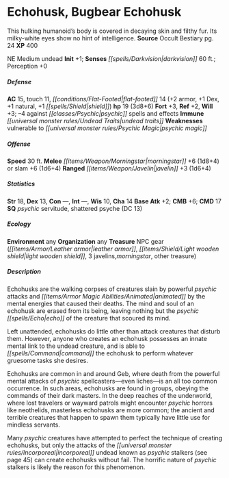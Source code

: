 ﻿---
cssclass: [monsters]
title1: Echohusk, Bugbear Echohusk
desc_short: This hulking humanoid's body is covered in decaying skin and filthy fur.
  Its milky-white eyes show no hint of intelligence.
title2: Bugbear Echohusk
CR: 1
sources:
- name: Occult Bestiary
  page: 24
  link: http://paizo.com/products/btpy9g21?Pathfinder-Campaign-Setting-Occult-Bestiary
XP: 400
alignment: NE
size: Medium
type: undead
initiative:
  bonus: 1
senses:
  darkvision: 60
AC:
  AC: 15
  touch: 11
  flat_footed: 14
  components:
    armor: 2
    dex: 1
    natural: 1
    shield: 1
HP:
  HP: 19
  long: 3d8+6
saves:
  fort: 3
  ref: 2
  will: 3
  other: -4 against psychic spells and effects
immunities:
- undead traits
weaknesses:
- vulnerable to psychic magic
speeds:
  base: 30
attacks:
  melee:
  - - text: morningstar +6 (1d8+4)
      entries:
      - - damage: 1d8+4
      attack: morningstar
      bonus:
      - 6
  - - text: slam +6 (1d6+4)
      entries:
      - - damage: 1d6+4
      attack: slam
      bonus:
      - 6
  ranged:
  - - text: javelin +3 (1d6+4)
      entries:
      - - damage: 1d6+4
      attack: javelin
      bonus:
      - 3
ability_scores:
  STR: 18
  DEX: 13
  CON:
  INT:
  WIS: 10
  CHA: 14
BAB: 2
CMB: 6
CMD: 17
skills: {}
special_qualities:
- psychic servitude
- shattered psyche (DC 13)
ecology:
  environment: any
  organization: any
  treasure_type: NPC Gear
  treasure:
  - leather armor
  - light wooden shield
  - 3 javelins,morningstar
  - other treasure
desc_long: |-
  Echohusks are the walking corpses of creatures slain by powerful psychic attacks and animated by the mental energies that caused their deaths. The mind and soul of an echohusk are erased from its being, leaving nothing but the psychic echo of the creature that scoured its mind.

  Left unattended, echohusks do little other than attack creatures that disturb them. However, anyone who creates an echohusk possesses an innate mental link to the undead creature, and is able to command the echohusk to perform whatever gruesome tasks she desires.

  Echohusks are common in and around Geb, where death from the powerful mental attacks of psychic spellcasters-even liches-is an all too common occurrence. In such areas, echohusks are found in groups, obeying the commands of their dark masters. In the deep reaches of the underworld, where lost travelers or wayward patrols might encounter psychic horrors like neothelids, masterless echohusks are more common; the ancient and terrible creatures that happen to spawn them typically have little use for mindless servants.

  Many psychic creatures have attempted to perfect the technique of creating echohusks, but only the attacks of the incorporeal undead known as psychic stalkers (see page 45) can create echohusks without fail. The horrific nature of psychic stalkers is likely the reason for this phenomenon.

---

# Echohusk, Bugbear Echohusk
This hulking humanoid’s body is covered in decaying skin and filthy fur. Its milky-white eyes show no hint of intelligence.
**Source** Occult Bestiary pg. 24
**XP** 400

NE Medium undead
**Init** +1; **Senses** _[[spells/Darkvision|darkvision]]_ 60 ft.; Perception +0

##### Defense

**AC** 15, touch 11, _[[conditions/Flat-Footed|flat-footed]]_ 14 (+2 armor, +1 Dex, +1 natural, +1 _[[spells/Shield|shield]]_)
**hp** 19 (3d8+6)
**Fort** +3, **Ref** +2, **Will** +3; –4 against _[[classes/Psychic|psychic]]_ spells and effects
**Immune** _[[universal monster rules/Undead Traits|undead traits]]_
**Weaknesses** vulnerable to _[[universal monster rules/Psychic Magic|psychic magic]]_

##### Offense
**Speed** 30 ft.
**Melee** _[[items/Weapon/Morningstar|morningstar]]_ +6 (1d8+4) or slam +6 (1d6+4)
**Ranged** _[[items/Weapon/Javelin|javelin]]_ +3 (1d6+4)

##### Statistics
**Str** 18, **Dex** 13, **Con** —, **Int** —, **Wis** 10, **Cha** 14
**Base Atk** +2; **CMB** +6; **CMD** 17
**SQ** _psychic_ servitude, shattered psyche (DC 13)

##### Ecology

**Environment** any
**Organization** any
**Treasure** NPC gear (_[[items/Armor/Leather armor|leather armor]]_, _[[items/Shield/Light wooden shield|light wooden shield]]_, 3 javelins,_morningstar_, other treasure)

##### Description

Echohusks are the walking corpses of creatures slain by powerful _psychic_ attacks and _[[items/Armor Magic Abilities/Animated|animated]]_ by the mental energies that caused their deaths. The mind and soul of an echohusk are erased from its being, leaving nothing but the _psychic_ _[[spells/Echo|echo]]_ of the creature that scoured its mind.

Left unattended, echohusks do little other than attack creatures that disturb them. However, anyone who creates an echohusk possesses an innate mental link to the undead creature, and is able to _[[spells/Command|command]]_ the echohusk to perform whatever gruesome tasks she desires.

Echohusks are common in and around Geb, where death from the powerful mental attacks of _psychic_ spellcasters—even liches—is an all too common occurrence. In such areas, echohusks are found in groups, obeying the commands of their dark masters. In the deep reaches of the underworld, where lost travelers or wayward patrols might encounter _psychic_ horrors like neothelids, masterless echohusks are more common; the ancient and terrible creatures that happen to spawn them typically have little use for mindless servants.

Many _psychic_ creatures have attempted to perfect the technique of creating echohusks, but only the attacks of the _[[universal monster rules/Incorporeal|incorporeal]]_ undead known as _psychic_ stalkers (see page 45) can create echohusks without fail. The horrific nature of _psychic_ stalkers is likely the reason for this phenomenon.